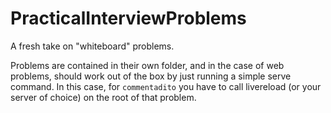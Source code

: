 # PracticalInterviewProblems
A fresh take on "whiteboard" problems.

Problems are contained in their own folder, and in the case of web problems,
should work out of the box by just running a simple serve command. In this
case, for ```commentadito``` you have to call livereload (or your server of
choice) on the root of that problem.

